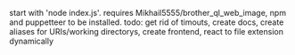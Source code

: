 start with 'node index.js'. requires Mikhail5555/brother_ql_web_image, npm and puppetteer to be installed.
todo: get rid of timouts, create docs, create aliases for URIs/working directorys, create frontend, react to file extension dynamically